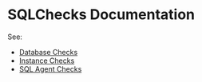 # SQLChecks Documentation

See:
- [Database Checks](./DatabaseChecks.md)
- [Instance Checks](./InstanceChecks.md)
- [SQL Agent Checks](./AgentChecks.md)
